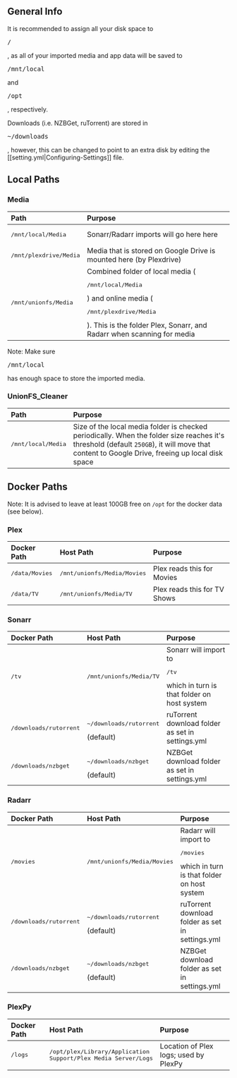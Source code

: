## General Info

It is recommended to assign all your disk space to <pre>/</pre>, as all of your imported media and app data will be saved to <pre>/mnt/local</pre> and <pre>/opt</pre>,  respectively.

Downloads (i.e. NZBGet, ruTorrent) are stored in <pre>~/downloads</pre>, however, this can be changed to point to an extra disk by editing the [[setting.yml|Configuring-Settings]] file.

## Local Paths

### Media


| Path                   | Purpose                                                                                                                                                            |
|:---------------------- |:------------------------------------------------------------------------------------------------------------------------------------------------------------------ |
| <pre>/mnt/local/Media</pre>     | Sonarr/Radarr imports will go here  here                                                                                                                           |
| <pre>/mnt/plexdrive/Media</pre> | Media that is stored on Google Drive is mounted here (by Plexdrive)                                                                                                   |
| <pre>/mnt/unionfs/Media</pre>   | Combined folder of local media (<pre>/mnt/local/Media</pre>) and online media (<pre>/mnt/plexdrive/Media</pre>). This is the folder Plex, Sonarr, and Radarr when scanning for media |

Note: Make sure <pre>/mnt/local</pre> has enough space to store the imported media.

### UnionFS_Cleaner


| Path               | Purpose                                                                                                                                                                                       |
|:------------------ |:--------------------------------------------------------------------------------------------------------------------------------------------------------------------------------------------- |
| <pre>/mnt/local/Media</pre> | Size of the local media folder is checked periodically. When the folder size reaches it's threshold (default `250GB`), it will move that content to Google Drive, freeing up local disk space |





## Docker Paths

Note: It is advised to leave at least 100GB free on `/opt` for the docker data (see below).

### Plex

| Docker Path    | Host Path                   | Purpose                      |
|:-------------- |:--------------------------- |:---------------------------- |
| <pre>/data/Movies</pre> | <pre>/mnt/unionfs/Media/Movies</pre> | Plex reads this for Movies   |
| <pre>/data/TV</pre>     | <pre>/mnt/unionfs/Media/TV</pre>     | Plex reads this for TV Shows |


### Sonarr


| Docker Path            | Host Path                         | Purpose                                                                 |
|:---------------------- |:--------------------------------- |:----------------------------------------------------------------------- |
| <pre>/tv</pre>                  | <pre>/mnt/unionfs/Media/TV</pre>           | Sonarr will import to <pre>/tv</pre> which in turn is that folder on host system |
| <pre>/downloads/rutorrent</pre> | <pre>~/downloads/rutorrent</pre> (default) | ruTorrent download folder as set in settings.yml                        |
| <pre>/downloads/nzbget</pre>    | <pre>~/downloads/nzbget</pre> (default)    | NZBGet download folder as set in settings.yml                           |


### Radarr


| Docker Path            | Host Path                         | Purpose                                                                     |
|:---------------------- |:--------------------------------- |:--------------------------------------------------------------------------- |
| <pre>/movies</pre>              | <pre>/mnt/unionfs/Media/Movies</pre>       | Radarr will import to <pre>/movies</pre> which in turn is that folder on host system |
| <pre>/downloads/rutorrent</pre> | <pre>~/downloads/rutorrent</pre> (default) | ruTorrent download folder as set in settings.yml                            |
| <pre>/downloads/nzbget</pre>    | <pre>~/downloads/nzbget</pre> (default)    | NZBGet download folder as set in settings.yml                               |


### PlexPy


| Docker Path | Host Path                                                      | Purpose                               |
|:----------- |:-------------------------------------------------------------- |:------------------------------------- |
| <pre>/logs</pre>     | <pre>/opt/plex/Library/Application Support/Plex Media Server/Logs</pre> | Location of Plex logs; used by PlexPy |
